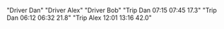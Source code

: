 "Driver Dan"
"Driver Alex"
"Driver Bob"
"Trip Dan 07:15 07:45 17.3"
"Trip Dan 06:12 06:32 21.8"
"Trip Alex 12:01 13:16 42.0"
